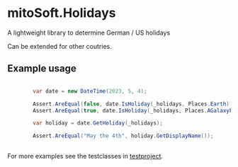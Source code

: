 # mitoSoft.Holidays
A lightweight library to determine German / US holidays

Can be extended for other coutries.

## Example usage

```c#

        var date = new DateTime(2023, 5, 4);

        Assert.AreEqual(false, date.IsHoliday(_holidays, Places.Earth));
        Assert.AreEqual(true, date.IsHoliday(_holidays, Places.AGalaxyFarFarAway));

        var holiday = date.GetHoliday(_holidays);

        Assert.AreEqual("May the 4th", holiday.GetDisplayName());
  
```

For more examples see the testclasses in [testproject](mitoSoft.Holidays.Tests).